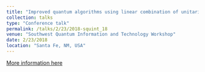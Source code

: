 ```yaml
---
title: "Improved quantum algorithms using linear combination of unitaries"
collection: talks
type: "Conference talk"
permalink: /talks/2/23/2018-squint_18
venue: "Southwest Quantum Information and Technology Workshop"
date: 2/23/2018
location: "Santa Fe, NM, USA"
---
```


[More information here](http://physics.unm.edu/SQuInT/2018/abstracts.php?person_id=710)
